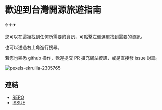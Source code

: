 # 歡迎到台灣開源旅遊指南

✈️✈️✈️

您可以在這裡找到任何所需要的資訊，可點擊左側選單找到需要的資訊。

也可以透過右上角進行搜尋。

若您也熟悉 github 操作，歡迎提交 PR 擴充網站資訊，或是直接發 issue 討論。

![pexels-ekrulila-2305765](https://user-images.githubusercontent.com/46809311/225942496-fb31a648-e7aa-4254-b5b4-1d5db02043e7.jpg)

## 連結

- [REPO](https://github.com/travel-guide-tw/travel-guide-tw.github.io)
- [ISSUE](https://github.com/travel-guide-tw/travel-guide-tw.github.io/issues?q=is%3Aissue+is%3Aopen+sort%3Aupdated-desc)
